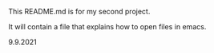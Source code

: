 This README.md is for my second project.

It will contain a file that explains how to open files in emacs.

9.9.2021
